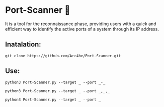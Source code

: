 # Port-Scanner 🚀
It is a tool for the reconnaissance phase, providing users with a quick and efficient way to identify the active ports of a system through its IP address.

## Inatalation:
```
git clone https://github.com/Arc4he/Port-Scanner.git
```

## Use:

```
python3 Port-Scanner.py --target _ --port _-_
```

```
python3 Port-Scanner.py --target _ --port _,_,_
```

```
python3 Port-Scanner.py --target _ --port _
```


